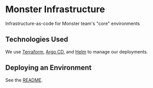 # Monster Infrastructure
Infrastructure-as-code for Monster team's "core" environments

## Technologies Used
We use [Terraform](https://www.terraform.io/docs/index.html),
[Argo CD](https://argoproj.github.io/argo-cd/), and
[Helm](https://helm.sh/docs/) to manage our deployments.

## Deploying an Environment
See the [README](environments/README.md).
